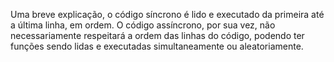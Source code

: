 Uma breve explicação, o código síncrono é lido e executado da primeira até a última linha, em ordem. O código  assíncrono, por sua vez, não necessariamente respeitará a ordem das linhas do código, podendo ter funções sendo lidas e executadas simultaneamente ou aleatoriamente.